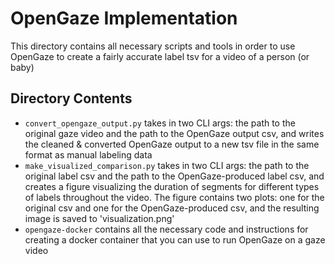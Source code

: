 # OpenGaze Implementation

This directory contains all necessary scripts and tools in order to use OpenGaze to create a fairly accurate label tsv for a video of a person (or baby)

## Directory Contents

- `convert_opengaze_output.py` takes in two CLI args: the path to the original gaze video and the path to the OpenGaze output csv, and writes the cleaned & converted OpenGaze output to a new tsv file in the same format as manual labeling data
- `make_visualized_comparison.py` takes in two CLI args: the path to the original label csv and the path to the OpenGaze-produced label csv, and creates a figure visualizing the duration of segments for different types of labels throughout the video. The figure contains two plots: one for the original csv and one for the OpenGaze-produced csv, and the resulting image is saved to 'visualization.png'
- `opengaze-docker` contains all the necessary code and instructions for creating a docker container that you can use to run OpenGaze on a gaze video

